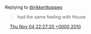 Replying to [@rikkertkoppes](https://twitter.com/rikkertkoppes/status/299221634785280)

> had the same feeling with House

<img src="../../media/tweet.ico" width="12" /> [Thu Nov 04 22:27:20 +0000 2010](https://twitter.com/DromerDenker/status/313170900029441)